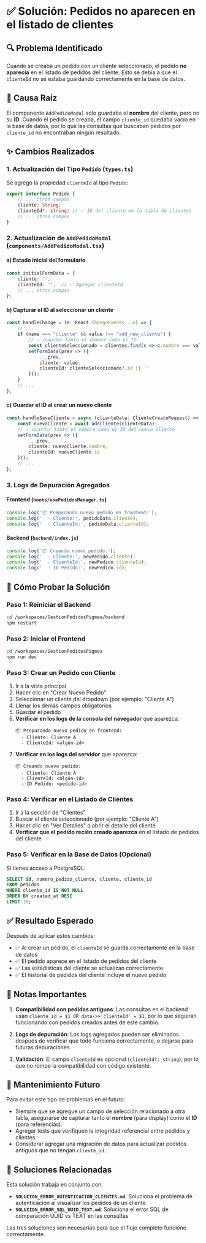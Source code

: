 # ✅ Solución: Pedidos no aparecen en el listado de clientes

## 🔍 Problema Identificado
Cuando se creaba un pedido con un cliente seleccionado, el pedido **no aparecía** en el listado de pedidos del cliente. Esto se debía a que el `clienteId` no se estaba guardando correctamente en la base de datos.

## 🐛 Causa Raíz
El componente `AddPedidoModal` solo guardaba el **nombre** del cliente, pero no su **ID**. Cuando el pedido se creaba, el campo `cliente_id` quedaba vacío en la base de datos, por lo que las consultas que buscaban pedidos por `cliente_id` no encontraban ningún resultado.

## ✨ Cambios Realizados

### 1. **Actualización del Tipo `Pedido`** (`types.ts`)
Se agregó la propiedad `clienteId` al tipo `Pedido`:

```typescript
export interface Pedido {
    // ... otros campos
    cliente: string;
    clienteId?: string; // ✅ ID del cliente en la tabla de clientes
    // ... otros campos
}
```

### 2. **Actualización de `AddPedidoModal`** (`components/AddPedidoModal.tsx`)

#### a) Estado inicial del formulario
```typescript
const initialFormData = {
    cliente: '',
    clienteId: '',  // ✅ Agregar clienteId
    // ... otros campos
};
```

#### b) Capturar el ID al seleccionar un cliente
```typescript
const handleChange = (e: React.ChangeEvent<...>) => {
    // ...
    if (name === "cliente" && value !== "add_new_cliente") {
        // ✅ Guardar tanto el nombre como el ID
        const clienteSeleccionado = clientes.find(c => c.nombre === value);
        setFormData(prev => ({ 
            ...prev, 
            cliente: value,
            clienteId: clienteSeleccionado?.id || '' 
        }));
    }
    // ...
};
```

#### c) Guardar el ID al crear un nuevo cliente
```typescript
const handleSaveCliente = async (clienteData: ClienteCreateRequest) => {
    const nuevoCliente = await addCliente(clienteData);
    // ✅ Guardar tanto el nombre como el ID del nuevo cliente
    setFormData(prev => ({ 
        ...prev, 
        cliente: nuevoCliente.nombre,
        clienteId: nuevoCliente.id 
    }));
    // ...
};
```

### 3. **Logs de Depuración Agregados**

#### Frontend (`hooks/usePedidosManager.ts`)
```typescript
console.log('📦 Preparando nuevo pedido en frontend:');
console.log('  - Cliente:', pedidoData.cliente);
console.log('  - ClienteId:', pedidoData.clienteId);
```

#### Backend (`backend/index.js`)
```javascript
console.log('📦 Creando nuevo pedido:');
console.log('  - Cliente:', newPedido.cliente);
console.log('  - ClienteId:', newPedido.clienteId);
console.log('  - ID Pedido:', newPedido.id);
```

## 🧪 Cómo Probar la Solución

### Paso 1: Reiniciar el Backend
```bash
cd /workspaces/GestionPedidosPigmea/backend
npm restart
```

### Paso 2: Iniciar el Frontend
```bash
cd /workspaces/GestionPedidosPigmea
npm run dev
```

### Paso 3: Crear un Pedido con Cliente
1. Ir a la vista principal
2. Hacer clic en "Crear Nuevo Pedido"
3. Seleccionar un cliente del dropdown (por ejemplo: "Cliente A")
4. Llenar los demás campos obligatorios
5. Guardar el pedido
6. **Verificar en los logs de la consola del navegador** que aparezca:
   ```
   📦 Preparando nuevo pedido en frontend:
     - Cliente: Cliente A
     - ClienteId: <algún-id>
   ```
7. **Verificar en los logs del servidor** que aparezca:
   ```
   📦 Creando nuevo pedido:
     - Cliente: Cliente A
     - ClienteId: <algún-id>
     - ID Pedido: <pedido-id>
   ```

### Paso 4: Verificar en el Listado de Clientes
1. Ir a la sección de "Clientes"
2. Buscar el cliente seleccionado (por ejemplo: "Cliente A")
3. Hacer clic en "Ver Detalles" o abrir el detalle del cliente
4. **Verificar que el pedido recién creado aparezca** en el listado de pedidos del cliente

### Paso 5: Verificar en la Base de Datos (Opcional)
Si tienes acceso a PostgreSQL:
```sql
SELECT id, numero_pedido_cliente, cliente, cliente_id 
FROM pedidos 
WHERE cliente_id IS NOT NULL 
ORDER BY created_at DESC 
LIMIT 10;
```

## ✅ Resultado Esperado

Después de aplicar estos cambios:
- ✅ Al crear un pedido, el `clienteId` se guarda correctamente en la base de datos
- ✅ El pedido aparece en el listado de pedidos del cliente
- ✅ Las estadísticas del cliente se actualizan correctamente
- ✅ El historial de pedidos del cliente incluye el nuevo pedido

## 📝 Notas Importantes

1. **Compatibilidad con pedidos antiguos**: Las consultas en el backend usan `cliente_id = $1 OR data->>'clienteId' = $1`, por lo que seguirán funcionando con pedidos creados antes de este cambio.

2. **Logs de depuración**: Los logs agregados pueden ser eliminados después de verificar que todo funciona correctamente, o dejarse para futuras depuraciones.

3. **Validación**: El campo `clienteId` es opcional (`clienteId?: string`), por lo que no rompe la compatibilidad con código existente.

## 🔧 Mantenimiento Futuro

Para evitar este tipo de problemas en el futuro:
- Siempre que se agregue un campo de selección relacionado a otra tabla, asegurarse de capturar tanto el **nombre** (para display) como el **ID** (para referencias).
- Agregar tests que verifiquen la integridad referencial entre pedidos y clientes.
- Considerar agregar una migración de datos para actualizar pedidos antiguos que no tengan `cliente_id`.

## 🔗 Soluciones Relacionadas

Esta solución trabaja en conjunto con:
- **`SOLUCION_ERROR_AUTENTICACION_CLIENTES.md`**: Soluciona el problema de autenticación al visualizar los pedidos de un cliente
- **`SOLUCION_ERROR_SQL_UUID_TEXT.md`**: Soluciona el error SQL de comparación UUID vs TEXT en las consultas

Las tres soluciones son necesarias para que el flujo completo funcione correctamente.
